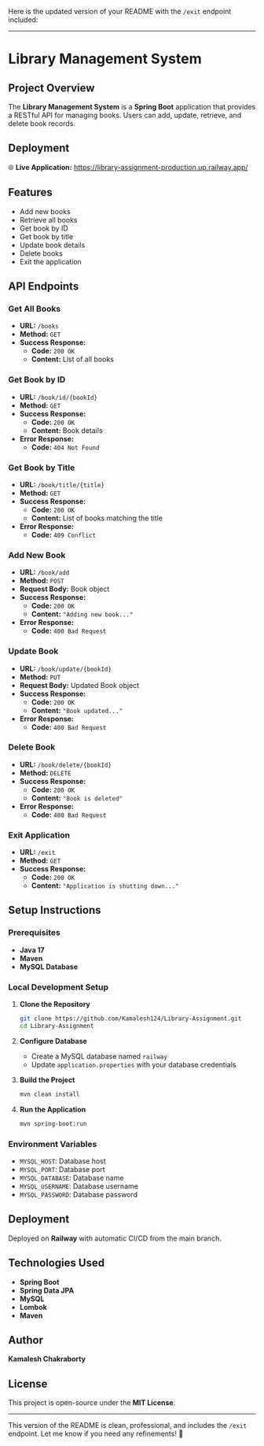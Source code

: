 Here is the updated version of your README with the `/exit` endpoint included:  

---

# Library Management System  

## Project Overview  
The **Library Management System** is a **Spring Boot** application that provides a RESTful API for managing books. Users can add, update, retrieve, and delete book records.  

## Deployment  
🌐 **Live Application:** https://library-assignment-production.up.railway.app/

## Features  
- Add new books  
- Retrieve all books  
- Get book by ID  
- Get book by title  
- Update book details  
- Delete books  
- Exit the application  

## API Endpoints  

### Get All Books  
- **URL:** `/books`  
- **Method:** `GET`  
- **Success Response:**  
  - **Code:** `200 OK`  
  - **Content:** List of all books  

### Get Book by ID  
- **URL:** `/book/id/{bookId}`  
- **Method:** `GET`  
- **Success Response:**  
  - **Code:** `200 OK`  
  - **Content:** Book details  
- **Error Response:**  
  - **Code:** `404 Not Found`  

### Get Book by Title  
- **URL:** `/book/title/{title}`  
- **Method:** `GET`  
- **Success Response:**  
  - **Code:** `200 OK`  
  - **Content:** List of books matching the title  
- **Error Response:**  
  - **Code:** `409 Conflict`  

### Add New Book  
- **URL:** `/book/add`  
- **Method:** `POST`  
- **Request Body:** Book object  
- **Success Response:**  
  - **Code:** `200 OK`  
  - **Content:** `"Adding new book..."`  
- **Error Response:**  
  - **Code:** `400 Bad Request`  

### Update Book  
- **URL:** `/book/update/{bookId}`  
- **Method:** `PUT`  
- **Request Body:** Updated Book object  
- **Success Response:**  
  - **Code:** `200 OK`  
  - **Content:** `"Book updated..."`  
- **Error Response:**  
  - **Code:** `400 Bad Request`  

### Delete Book  
- **URL:** `/book/delete/{bookId}`  
- **Method:** `DELETE`  
- **Success Response:**  
  - **Code:** `200 OK`  
  - **Content:** `"Book is deleted"`  
- **Error Response:**  
  - **Code:** `400 Bad Request`  

### Exit Application  
- **URL:** `/exit`  
- **Method:** `GET`  
- **Success Response:**  
  - **Code:** `200 OK`  
  - **Content:** `"Application is shutting down..."`  


## Setup Instructions  

### Prerequisites  
- **Java 17**  
- **Maven**  
- **MySQL Database**  

### Local Development Setup  

1. **Clone the Repository**  
   ```bash
   git clone https://github.com/Kamalesh124/Library-Assignment.git
   cd Library-Assignment
   ```

2. **Configure Database**  
   - Create a MySQL database named `railway`  
   - Update `application.properties` with your database credentials  

3. **Build the Project**  
   ```bash
   mvn clean install
   ```

4. **Run the Application**  
   ```bash
   mvn spring-boot:run
   ```

### Environment Variables  
- `MYSQL_HOST`: Database host  
- `MYSQL_PORT`: Database port  
- `MYSQL_DATABASE`: Database name  
- `MYSQL_USERNAME`: Database username  
- `MYSQL_PASSWORD`: Database password  

## Deployment  
Deployed on **Railway** with automatic CI/CD from the main branch.  

## Technologies Used  
- **Spring Boot**  
- **Spring Data JPA**  
- **MySQL**  
- **Lombok**  
- **Maven**  

## Author  
**Kamalesh Chakraborty**  

## License  
This project is open-source under the **MIT License**.  

---

This version of the README is clean, professional, and includes the `/exit` endpoint. Let me know if you need any refinements! 🚀
